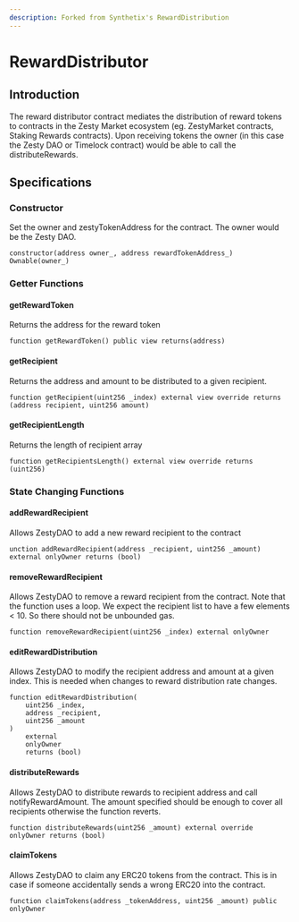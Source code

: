 ```yaml
---
description: Forked from Synthetix's RewardDistribution
---
```


# RewardDistributor

## Introduction

The reward distributor contract mediates the distribution of reward tokens to contracts in the Zesty Market ecosystem (eg. ZestyMarket contracts, Staking Rewards contracts). Upon receiving tokens the owner (in this case the Zesty DAO or Timelock contract) would be able to call the distributeRewards.

## Specifications

### Constructor

Set the owner and zestyTokenAddress for the contract. The owner would be the Zesty DAO.

```
constructor(address owner_, address rewardTokenAddress_) Ownable(owner_)
```

### Getter Functions

#### getRewardToken

Returns the address for the reward token

```
function getRewardToken() public view returns(address) 
```

#### getRecipient

Returns the address and amount to be distributed to a given recipient.

```
function getRecipient(uint256 _index) external view override returns (address recipient, uint256 amount)
```

#### getRecipientLength

Returns the length of recipient array

```
function getRecipientsLength() external view override returns (uint256)
```

### State Changing Functions

#### addRewardRecipient

Allows ZestyDAO to add a new reward recipient to the contract

```
unction addRewardRecipient(address _recipient, uint256 _amount) external onlyOwner returns (bool)
```

#### removeRewardRecipient

Allows ZestyDAO to remove a reward recipient from the contract. Note that the function uses a loop. We expect the recipient list to have a few elements < 10. So there should not be unbounded gas.

```
function removeRewardRecipient(uint256 _index) external onlyOwner
```

#### editRewardDistribution

Allows ZestyDAO to modify the recipient address and amount at a given index. This is needed when changes to reward distribution rate changes.

```
function editRewardDistribution(
    uint256 _index,
    address _recipient,
    uint256 _amount
) 
    external 
    onlyOwner 
    returns (bool)
```

#### distributeRewards

Allows ZestyDAO to distribute rewards to recipient address and call notifyRewardAmount. The amount specified should be enough to cover all recipients otherwise the function reverts.

```
function distributeRewards(uint256 _amount) external override onlyOwner returns (bool)
```

#### claimTokens

Allows ZestyDAO to claim any ERC20 tokens from the contract. This is in case if someone accidentally sends a wrong ERC20 into the contract.

```
function claimTokens(address _tokenAddress, uint256 _amount) public onlyOwner
```
